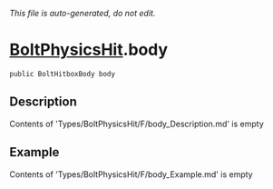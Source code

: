 *This file is auto-generated, do not edit.*

# [BoltPhysicsHit](Types/BoltPhysicsHit.md).body
`public BoltHitboxBody body`
## Description
Contents of 'Types/BoltPhysicsHit/F/body_Description.md' is empty
## Example
Contents of 'Types/BoltPhysicsHit/F/body_Example.md' is empty
